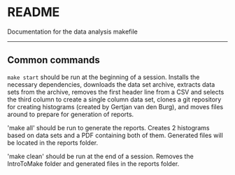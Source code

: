 # README

Documentation for the data analysis makefile

---

## Common commands

`make start` should be run at the beginning of a session. Installs the necessary dependencies, downloads the data set archive, extracts data sets from the archive, removes the first header line from a CSV and selects the third column to create a single column data set, clones a git repository for creating histograms (created by Gertjan van den Burg), and moves files around to prepare for generation of reports.

'make all' should be run to generate the reports. Creates 2 histograms based on data sets and a PDF containing both of them. Generated files will be located in the reports folder.

'make clean' should be run at the end of a session. Removes the IntroToMake folder and generated files in the reports folder.
